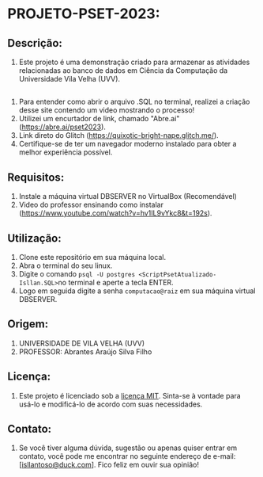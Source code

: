 # PROJETO-PSET-2023:

## Descrição:
1. Este projeto é uma demonstração criado para armazenar as atividades relacionadas ao banco de dados em Ciência da Computação da Universidade Vila Velha (UVV).

## 

1. Para entender como abrir o arquivo .SQL no terminal, realizei a criação desse site contendo um video mostrando o processo!
2. Utilizei um encurtador de link, chamado "Abre.ai" (https://abre.ai/pset2023).
3. Link direto do Glitch (https://quixotic-bright-nape.glitch.me/).
4. Certifique-se de ter um navegador moderno instalado para obter a melhor experiência possível.

## Requisitos:
1. Instale a máquina virtual DBSERVER no VirtualBox (Recomendável)
2. Video do professor ensinando como instalar (https://www.youtube.com/watch?v=hv1IL9vYkc8&t=192s).

## Utilização:

1. Clone este repositório em sua máquina local.
2. Abra o terminal do seu linux.
3. Digite o comando `psql -U postgres <ScriptPsetAtualizado-Isllan.SQL>`no terminal e aperte a tecla ENTER.
4. Logo em seguida digite a senha `computacao@raiz` em sua máquina virtual DBSERVER.

## Origem:

1. UNIVERSIDADE DE VILA VELHA (UVV)
2. PROFESSOR: Abrantes Araújo Silva Filho

## Licença:

1. Este projeto é licenciado sob a [licença MIT](https://opensource.org/licenses/MIT). Sinta-se à vontade para usá-lo e modificá-lo de acordo com suas necessidades.

## Contato:

1. Se você tiver alguma dúvida, sugestão ou apenas quiser entrar em contato, você pode me encontrar no seguinte endereço de e-mail: [isllantoso@duck.com]. Fico feliz em ouvir sua opinião!
